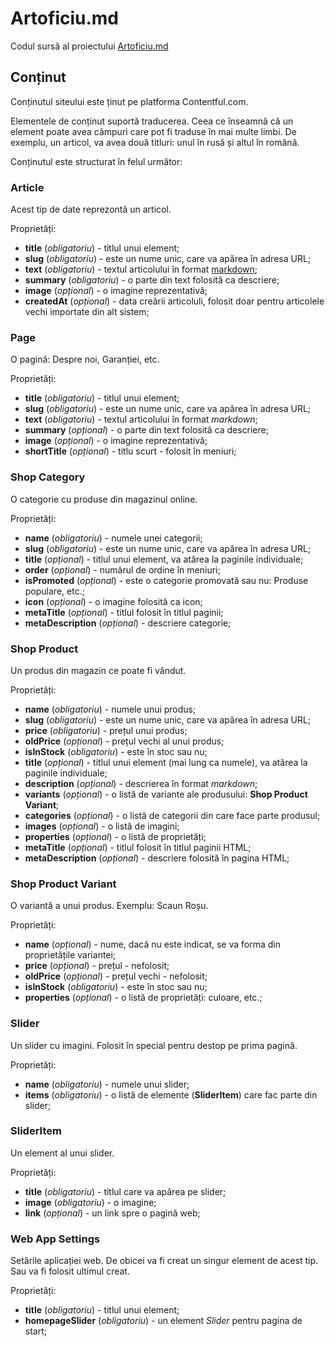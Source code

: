 # Artoficiu.md

Codul sursă al proiectului [Artoficiu.md](http://artoficiu.md)


## Conținut

Conținutul siteului este ținut pe platforma Contentful.com.

Elementele de conținut suportă traducerea. Ceea ce înseamnă că un element poate
avea câmpuri care pot fi traduse în mai multe limbi. De exemplu, un articol, va
avea două titluri: unul în rusă și altul în română.

Conținutul este structurat în felul următor:


### Article

Acest tip de date reprezontă un articol.

Proprietăți:

- **title** (_obligatoriu_) - titlul unui element;
- **slug** (_obligatoriu_) - este un nume unic, care va apărea în adresa URL;
- **text** (_obligatoriu_) - textul articolului în format [markdown](https://en.wikipedia.org/wiki/Markdown);
- **summary** (_obligatoriu_) - o parte din text folosită ca descriere;
- **image** (_opțional_) - o imagine reprezentativă;
- **createdAt** (_opțional_) - data creării articoluli, folosit doar pentru articolele vechi importate din alt sistem;


### Page

O pagină: Despre noi, Garanției, etc.

Proprietăți:

- **title** (_obligatoriu_) - titlul unui element;
- **slug** (_obligatoriu_) - este un nume unic, care va apărea în adresa URL;
- **text** (_obligatoriu_) - textul articolului în format _markdown_;
- **summary** (_opțional_) - o parte din text folosită ca descriere;
- **image** (_opțional_) - o imagine reprezentativă;
- **shortTitle** (_opțional_) - titlu scurt - folosit în meniuri;


### Shop Category

O categorie cu produse din magazinul online.

Proprietăți:

- **name** (_obligatoriu_) - numele unei categorii;
- **slug** (_obligatoriu_) - este un nume unic, care va apărea în adresa URL;
- **title** (_opțional_) - titlul unui element, va atărea la paginile individuale;
- **order** (_opțional_) - numărul de ordine în meniuri;
- **isPromoted** (_opțional_) - este o categorie promovată sau nu: Produse populare, etc.;
- **icon** (_opțional_) - o imagine folosită ca icon;
- **metaTitle** (_opțional_) - titlul folosit în titlul paginii;
- **metaDescription** (_opțional_) - descriere categorie;


### Shop Product

Un produs din magazin ce poate fi vândut.

Proprietăți:

- **name** (_obligatoriu_) - numele unui produs;
- **slug** (_obligatoriu_) - este un nume unic, care va apărea în adresa URL;
- **price** (_obligatoriu_) - prețul unui produs;
- **oldPrice** (_opțional_) - prețul vechi al unui produs;
- **isInStock** (_obligatoriu_) - este în stoc sau nu;
- **title** (_opțional_) - titlul unui element (mai lung ca numele), va atărea la paginile individuale;
- **description** (_opțional_) - descrierea în format _markdown_;
- **variants** (_opțional_) - o listă de variante ale produsului: **Shop Product Variant**;
- **categories** (_opțional_) - o listă de categorii din care face parte produsul;
- **images** (_opțional_) - o listă de imagini;
- **properties** (_opțional_) - o listă de proprietăți;
- **metaTitle** (_opțional_) - titlul folosit în titlul paginii HTML;
- **metaDescription** (_opțional_) - descriere folosită în pagina HTML;


### Shop Product Variant

O variantă a unui produs. Exemplu: Scaun Roșu.

Proprietăți:

- **name** (_opțional_) - nume, dacă nu este indicat, se va forma din proprietățile variantei;
- **price** (_opțional_) - prețul - nefolosit;
- **oldPrice** (_opțional_) - prețul vechi - nefolosit;
- **isInStock** (_obligatoriu_) - este în stoc sau nu;
- **properties** (_opțional_) - o listă de proprietăți: culoare, etc.;


### Slider

Un slider cu imagini. Folosit în special pentru destop pe prima pagină.

Proprietăți:

- **name** (_obligatoriu_) - numele unui slider;
- **items** (_obligatoriu_) - o listă de elemente (**SliderItem**) care fac parte din slider;


### SliderItem

Un element al unui slider.

Proprietăți:

- **title** (_obligatoriu_) - titlul care va apărea pe slider;
- **image** (_obligatoriu_) - o imagine;
- **link** (_opțional_) - un link spre o pagină web;


### Web App Settings

Setările aplicației web. De obicei va fi creat un singur element de acest tip.
Sau va fi folosit ultimul creat.

Proprietăți:

- **title** (_obligatoriu_) - titlul unui element;
- **homepageSlider** (_obligatoriu_) - un element _Slider_ pentru pagina de start;
